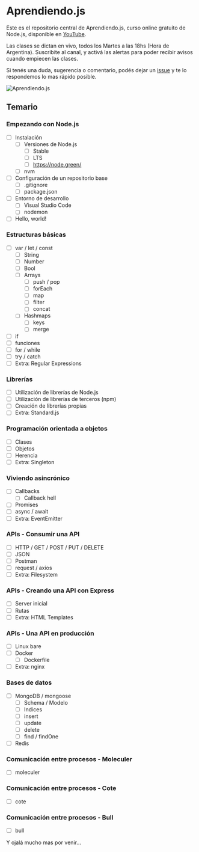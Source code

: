 # Aprendiendo.js

Este es el repositorio central de Aprendiendo.js, curso online gratuito de Node.js, disponible en [YouTube](https://www.youtube.com/channel/UCZYvniRWZdC_YeIL9fxwlsg).

Las clases se dictan en vivo, todos los Martes a las 18hs (Hora de Argentina). Suscribite al canal, y activá las alertas para poder recibir avisos cuando empiecen las clases.

Si tenés una duda, sugerencia o comentario, podés dejar un [issue](https://github.com/futurorandomico/aprendiendo-js/issues) y te lo respondemos lo mas rápido posible.

![Aprendiendo.js][logo]

## Temario

### Empezando con Node.js

- [ ] Instalación
    - [ ] Versiones de Node.js
        - [ ] Stable
        - [ ] LTS
        - [ ] https://node.green/
    - [ ] nvm
- [ ] Configuración de un repositorio base
    - [ ] .gitignore
    - [ ] package.json
- [ ] Entorno de desarrollo
    - [ ] Visual Studio Code
    - [ ] nodemon
- [ ] Hello, world!

### Estructuras básicas

- [ ] var / let / const
    - [ ] String
    - [ ] Number
    - [ ] Bool
    - [ ] Arrays
        - [ ] push / pop
        - [ ] forEach
        - [ ] map
        - [ ] filter
        - [ ] concat
    - [ ] Hashmaps
        - [ ] keys
        - [ ] merge
- [ ] if
- [ ] funciones
- [ ] for / while
- [ ] try / catch
- [ ] Extra: Regular Expressions

### Librerías

- [ ] Utilización de librerías de Node.js
- [ ] Utilización de librerías de terceros (npm)
- [ ] Creación de librerías propias
- [ ] Extra: Standard.js

### Programación orientada a objetos

- [ ] Clases
- [ ] Objetos
- [ ] Herencia
- [ ] Extra: Singleton

### Viviendo asincrónico

- [ ] Callbacks
    - [ ] Callback hell
- [ ] Promises
- [ ] async / await
- [ ] Extra: EventEmitter

### APIs - Consumir una API

- [ ] HTTP / GET / POST / PUT / DELETE
- [ ] JSON
- [ ] Postman
- [ ] request / axios
- [ ] Extra: Filesystem

### APIs - Creando una API con Express

- [ ] Server inicial
- [ ] Rutas
- [ ] Extra: HTML Templates

### APIs - Una API en producción

- [ ] Linux bare
- [ ] Docker
    - [ ] Dockerfile
- [ ] Extra: nginx

### Bases de datos

- [ ] MongoDB / mongoose
    - [ ] Schema / Modelo
    - [ ] Indices
    - [ ] insert
    - [ ] update
    - [ ] delete
    - [ ] find / findOne
- [ ] Redis

### Comunicación entre procesos - Moleculer
- [ ] moleculer

### Comunicación entre procesos - Cote
- [ ] cote

### Comunicación entre procesos - Bull
- [ ] bull

Y ojalá mucho mas por venir...

[logo]: https://github.com/futurorandomico/aprendiendo-js/blob/master/resources/header.png?raw=true "Logo"
